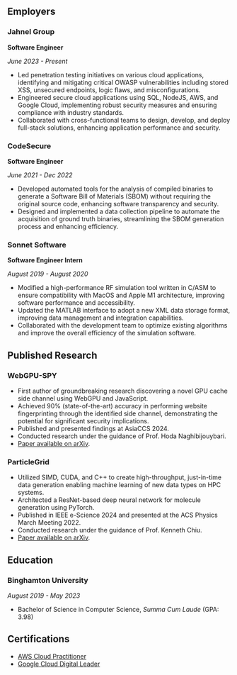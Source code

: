 ## Employers

### Jahnel Group

**Software Engineer**

*June 2023 - Present*

- Led penetration testing initiatives on various cloud applications, identifying
  and mitigating critical OWASP vulnerabilities including stored XSS, unsecured
  endpoints, logic flaws, and misconfigurations.
- Engineered secure cloud applications using SQL, NodeJS, AWS, and Google Cloud,
  implementing robust security measures and ensuring compliance with industry
  standards.
- Collaborated with cross-functional teams to design, develop, and deploy
  full-stack solutions, enhancing application performance and security.

### CodeSecure

**Software Engineer**

*June 2021 - Dec 2022*

- Developed automated tools for the analysis of compiled binaries to generate a
  Software Bill of Materials (SBOM) without requiring the original source code,
  enhancing software transparency and security.
- Designed and implemented a data collection pipeline to automate the
  acquisition of ground truth binaries, streamlining the SBOM generation process
  and enhancing efficiency.

### Sonnet Software

**Software Engineer Intern**

*August 2019 - August 2020*

- Modified a high-performance RF simulation tool written in C/ASM to ensure
  compatibility with MacOS and Apple M1 architecture, improving software
  performance and accessibility.
- Updated the MATLAB interface to adopt a new XML data storage format, improving
  data management and integration capabilities.
- Collaborated with the development team to optimize existing algorithms and
  improve the overall efficiency of the simulation software.

## Published Research

### WebGPU-SPY

- First author of groundbreaking research discovering a novel GPU cache side channel using WebGPU and JavaScript.
- Achieved 90% (state-of-the-art) accuracy in performing website fingerprinting
  through the identified side channel, demonstrating the potential for
  significant security implications.
- Published and presented findings at AsiaCCS 2024.
- Conducted research under the guidance of Prof. Hoda Naghibijouybari.
- [Paper available on arXiv](https://arxiv.org/abs/2401.04349).

### ParticleGrid

- Utilized SIMD, CUDA, and C++ to create high-throughput, just-in-time data generation enabling machine learning of new data types on HPC systems.
- Architected a ResNet-based deep neural network for molecule generation using PyTorch.
- Published in IEEE e-Science 2024 and presented at the ACS Physics March Meeting 2022.
- Conducted research under the guidance of Prof. Kenneth Chiu.
- [Paper available on arXiv](https://arxiv.org/abs/2211.08506).

## Education

### Binghamton University

*August 2019 - May 2023*

- Bachelor of Science in Computer Science, *Summa Cum Laude* (GPA: 3.98)

## Certifications

- [AWS Cloud Practitioner](https://cp.certmetrics.com/amazon/en/public/verify/credential/26522ad1191645f59b6b98fe22efb9b3)
- [Google Cloud Digital Leader](https://www.credly.com/badges/afaaad60-89a0-4da7-84d7-e24f94ab22c3/linked_in_profile)
